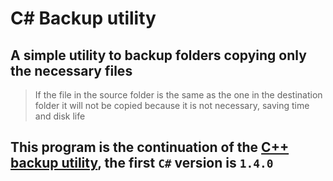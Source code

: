 # C# Backup utility
## A simple utility to backup folders copying only the necessary files
> If the file in the source folder is the same as the one in the destination folder it will not be copied because it is not necessary, saving time and disk life
## This program is the continuation of the [C++ backup utility](https://github.com/Pyrix25633/backup-utility-cpp), the first `C#` version is `1.4.0`